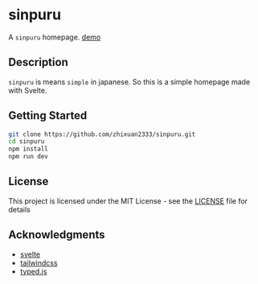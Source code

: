 # sinpuru

A `sinpuru` homepage. [demo](https://sinpuru.demo.zhixuan.dev)

## Description

`sinpuru` is means `simple` in japanese. So this is a simple homepage made with Svelte.

## Getting Started

```sh
git clone https://github.com/zhixuan2333/sinpuru.git
cd sinpuru
npm install
npm run dev
```

## License

This project is licensed under the MIT License - see the [LICENSE](./LICENSE) file for details

## Acknowledgments

-   [svelte](https://svelte.dev)
-   [tailwindcss](https://tailwindcss.com)
-   [typed.js](https://github.com/mattboldt/typed.js)
